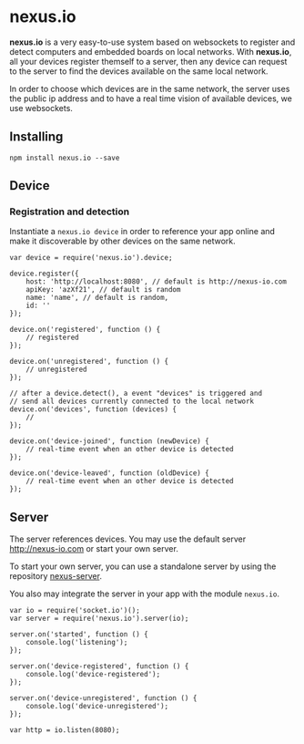 # nexus.io

**nexus.io** is a very easy-to-use system based on websockets to register and detect computers and embedded boards on local networks. With **nexus.io**, all your devices register themself to a server, then any device can request to the server to find the devices available on the same local network.

In order to choose which devices are in the same network, the server uses the public ip address and to have a real time vision of available devices, we use websockets.

## Installing

    npm install nexus.io --save

## Device

### Registration and detection

Instantiate a `nexus.io device` in order to reference your app online and make it discoverable by other devices on the same network.

    var device = require('nexus.io').device;

    device.register({
        host: 'http://localhost:8080', // default is http://nexus-io.com
        apiKey: 'azXf21', // default is random
        name: 'name', // default is random,
        id: ''
    });

    device.on('registered', function () {
        // registered
    });

    device.on('unregistered', function () {
        // unregistered
    });

    // after a device.detect(), a event "devices" is triggered and
    // send all devices currently connected to the local network
    device.on('devices', function (devices) {
        //
    });

    device.on('device-joined', function (newDevice) {
        // real-time event when an other device is detected
    });

    device.on('device-leaved', function (oldDevice) {
        // real-time event when an other device is detected
    });

## Server

The server references devices. You may use the default server http://nexus-io.com or start your own server.

To start your own server, you can use a standalone server by using the repository [nexus-server](https://github.com/nexus-iot/nexus-server).

You also may integrate the server in your app with the module `nexus.io`.

    var io = require('socket.io')();
    var server = require('nexus.io').server(io);

    server.on('started', function () {
        console.log('listening');
    });

    server.on('device-registered', function () {
        console.log('device-registered');
    });

    server.on('device-unregistered', function () {
        console.log('device-unregistered');
    });

    var http = io.listen(8080);
